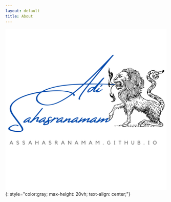 ```yaml
---
layout: default
title: About
---
```


![About 4](https://github.com/ASSahasranamam/thesis/blob/primary/thesis/3.png?raw=true){: style="color:gray; max-height: 20vh; text-align: center;"}

<br>
<h1 style="color:gray; font-size:1em; text-align: center> {{ "Coming Soon!" | downcase }} </h1>
                                                                          
                                                                          
